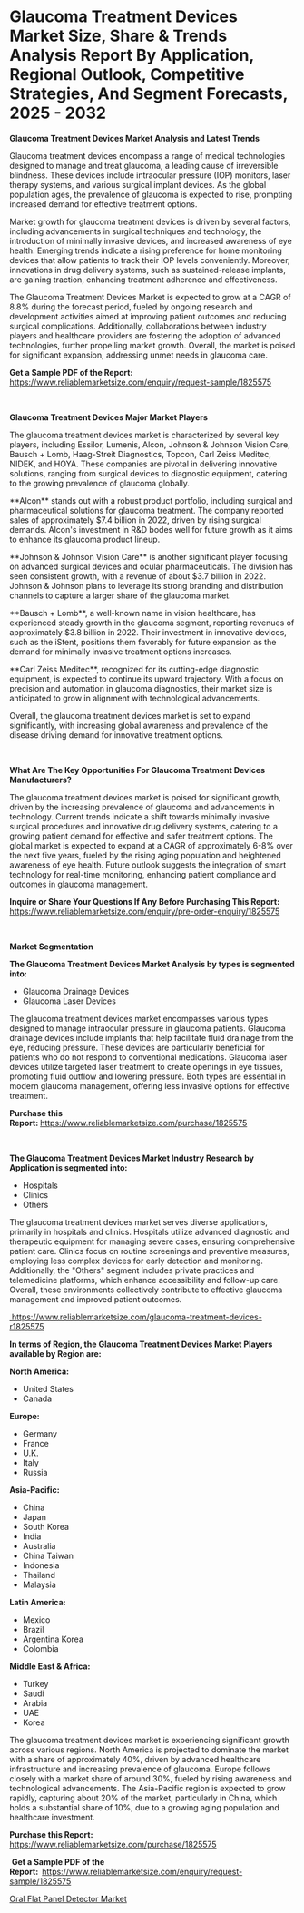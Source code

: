 <p><h1>Glaucoma Treatment Devices Market Size, Share & Trends Analysis Report By Application, Regional Outlook, Competitive Strategies, And Segment Forecasts, 2025 - 2032</h1></p><p><strong>Glaucoma Treatment Devices Market Analysis and Latest Trends</strong></p>
<p><p>Glaucoma treatment devices encompass a range of medical technologies designed to manage and treat glaucoma, a leading cause of irreversible blindness. These devices include intraocular pressure (IOP) monitors, laser therapy systems, and various surgical implant devices. As the global population ages, the prevalence of glaucoma is expected to rise, prompting increased demand for effective treatment options.</p><p>Market growth for glaucoma treatment devices is driven by several factors, including advancements in surgical techniques and technology, the introduction of minimally invasive devices, and increased awareness of eye health. Emerging trends indicate a rising preference for home monitoring devices that allow patients to track their IOP levels conveniently. Moreover, innovations in drug delivery systems, such as sustained-release implants, are gaining traction, enhancing treatment adherence and effectiveness.</p><p>The Glaucoma Treatment Devices Market is expected to grow at a CAGR of 8.8% during the forecast period, fueled by ongoing research and development activities aimed at improving patient outcomes and reducing surgical complications. Additionally, collaborations between industry players and healthcare providers are fostering the adoption of advanced technologies, further propelling market growth. Overall, the market is poised for significant expansion, addressing unmet needs in glaucoma care.</p></p>
<p><strong>Get a Sample PDF of the Report:&nbsp;</strong> <a href="https://www.reliablemarketsize.com/enquiry/request-sample/1825575?utm_campaign=3108&utm_medium=2&utm_source=Github&utm_content=ia&utm_term=05032025&utm_id=glaucoma-treatment-devices">https://www.reliablemarketsize.com/enquiry/request-sample/1825575</a></p>
<p>&nbsp;</p>
<p><strong>Glaucoma Treatment Devices Major Market Players</strong></p>
<p><p>The glaucoma treatment devices market is characterized by several key players, including Essilor, Lumenis, Alcon, Johnson & Johnson Vision Care, Bausch + Lomb, Haag-Streit Diagnostics, Topcon, Carl Zeiss Meditec, NIDEK, and HOYA. These companies are pivotal in delivering innovative solutions, ranging from surgical devices to diagnostic equipment, catering to the growing prevalence of glaucoma globally.</p><p>**Alcon** stands out with a robust product portfolio, including surgical and pharmaceutical solutions for glaucoma treatment. The company reported sales of approximately $7.4 billion in 2022, driven by rising surgical demands. Alcon's investment in R&D bodes well for future growth as it aims to enhance its glaucoma product lineup.</p><p>**Johnson & Johnson Vision Care** is another significant player focusing on advanced surgical devices and ocular pharmaceuticals. The division has seen consistent growth, with a revenue of about $3.7 billion in 2022. Johnson & Johnson plans to leverage its strong branding and distribution channels to capture a larger share of the glaucoma market.</p><p>**Bausch + Lomb**, a well-known name in vision healthcare, has experienced steady growth in the glaucoma segment, reporting revenues of approximately $3.8 billion in 2022. Their investment in innovative devices, such as the iStent, positions them favorably for future expansion as the demand for minimally invasive treatment options increases.</p><p>**Carl Zeiss Meditec**, recognized for its cutting-edge diagnostic equipment, is expected to continue its upward trajectory. With a focus on precision and automation in glaucoma diagnostics, their market size is anticipated to grow in alignment with technological advancements.</p><p>Overall, the glaucoma treatment devices market is set to expand significantly, with increasing global awareness and prevalence of the disease driving demand for innovative treatment options.</p></p>
<p>&nbsp;</p>
<p><strong>What Are The Key Opportunities For Glaucoma Treatment Devices Manufacturers?</strong></p>
<p><p>The glaucoma treatment devices market is poised for significant growth, driven by the increasing prevalence of glaucoma and advancements in technology. Current trends indicate a shift towards minimally invasive surgical procedures and innovative drug delivery systems, catering to a growing patient demand for effective and safer treatment options. The global market is expected to expand at a CAGR of approximately 6-8% over the next five years, fueled by the rising aging population and heightened awareness of eye health. Future outlook suggests the integration of smart technology for real-time monitoring, enhancing patient compliance and outcomes in glaucoma management.</p></p>
<p><strong>Inquire or Share Your Questions If Any Before Purchasing This Report:</strong> <a href="https://www.reliablemarketsize.com/enquiry/pre-order-enquiry/1825575?utm_campaign=3108&utm_medium=2&utm_source=Github&utm_content=ia&utm_term=05032025&utm_id=glaucoma-treatment-devices">https://www.reliablemarketsize.com/enquiry/pre-order-enquiry/1825575</a></p>
<p>&nbsp;</p>
<p><strong>Market Segmentation</strong></p>
<p><strong>The Glaucoma Treatment Devices Market Analysis by types is segmented into:</strong></p>
<p><ul><li>Glaucoma Drainage Devices</li><li>Glaucoma Laser Devices</li></ul></p>
<p><p>The glaucoma treatment devices market encompasses various types designed to manage intraocular pressure in glaucoma patients. Glaucoma drainage devices include implants that help facilitate fluid drainage from the eye, reducing pressure. These devices are particularly beneficial for patients who do not respond to conventional medications. Glaucoma laser devices utilize targeted laser treatment to create openings in eye tissues, promoting fluid outflow and lowering pressure. Both types are essential in modern glaucoma management, offering less invasive options for effective treatment.</p></p>
<p><strong>Purchase this Report:&nbsp;</strong><a href="https://www.reliablemarketsize.com/purchase/1825575?utm_campaign=3108&utm_medium=2&utm_source=Github&utm_content=ia&utm_term=05032025&utm_id=glaucoma-treatment-devices">https://www.reliablemarketsize.com/purchase/1825575</a></p>
<p>&nbsp;</p>
<p><strong>The Glaucoma Treatment Devices Market Industry Research by Application is segmented into:</strong></p>
<p><ul><li>Hospitals</li><li>Clinics</li><li>Others</li></ul></p>
<p><p>The glaucoma treatment devices market serves diverse applications, primarily in hospitals and clinics. Hospitals utilize advanced diagnostic and therapeutic equipment for managing severe cases, ensuring comprehensive patient care. Clinics focus on routine screenings and preventive measures, employing less complex devices for early detection and monitoring. Additionally, the "Others" segment includes private practices and telemedicine platforms, which enhance accessibility and follow-up care. Overall, these environments collectively contribute to effective glaucoma management and improved patient outcomes.</p></p>
<p><a href="https://www.reliablemarketsize.com/glaucoma-treatment-devices-r1825575?utm_campaign=3108&utm_medium=2&utm_source=Github&utm_content=ia&utm_term=05032025&utm_id=glaucoma-treatment-devices">&nbsp;https://www.reliablemarketsize.com/glaucoma-treatment-devices-r1825575</a></p>
<p><strong>In terms of Region, the Glaucoma Treatment Devices Market Players available by Region are:</strong></p>
<p>
    <p> <strong> North America: </strong>
        <ul>
            <li>United States</li>
            <li>Canada</li>
        </ul>
        </p> 
    <p> <strong> Europe: </strong>
        <ul>
            <li>Germany</li>
            <li>France</li>
            <li>U.K.</li>
            <li>Italy</li>
            <li>Russia</li>
        </ul>
        </p> 
    <p> <strong> Asia-Pacific: </strong>
        <ul>
            <li>China</li>
            <li>Japan</li>
            <li>South Korea</li>
            <li>India</li>
            <li>Australia</li>
            <li>China Taiwan</li>
            <li>Indonesia</li>
            <li>Thailand</li>
            <li>Malaysia</li>
        </ul>
        </p> 
    <p> <strong> Latin America: </strong>
        <ul>
            <li>Mexico</li>
            <li>Brazil</li>
            <li>Argentina Korea</li>
            <li>Colombia</li>
        </ul>
        </p> 
    <p> <strong> Middle East & Africa: </strong>
        <ul>
            <li>Turkey</li>
            <li>Saudi</li>
            <li>Arabia</li>
            <li>UAE</li>
            <li>Korea</li>
        </ul>
    </p>
    </p>
<p><p>The glaucoma treatment devices market is experiencing significant growth across various regions. North America is projected to dominate the market with a share of approximately 40%, driven by advanced healthcare infrastructure and increasing prevalence of glaucoma. Europe follows closely with a market share of around 30%, fueled by rising awareness and technological advancements. The Asia-Pacific region is expected to grow rapidly, capturing about 20% of the market, particularly in China, which holds a substantial share of 10%, due to a growing aging population and healthcare investment.</p></p>
<p><strong>Purchase this Report: </strong><a href="https://www.reliablemarketsize.com/purchase/1825575?utm_campaign=3108&utm_medium=2&utm_source=Github&utm_content=ia&utm_term=05032025&utm_id=glaucoma-treatment-devices">https://www.reliablemarketsize.com/purchase/1825575</a></p>
<p>&nbsp;<strong>Get a Sample PDF of the Report:&nbsp;&nbsp;</strong><a href="https://www.reliablemarketsize.com/enquiry/request-sample/1825575?utm_campaign=3108&utm_medium=2&utm_source=Github&utm_content=ia&utm_term=05032025&utm_id=glaucoma-treatment-devices">https://www.reliablemarketsize.com/enquiry/request-sample/1825575</a></p>
<p><strong></strong></p>
<p><p><a href="https://github.com/lefiobakali/Market-Research-Report-List-1/blob/main/oral-flat-panel-detector-market.md?utm_campaign=3108&utm_medium=2&utm_source=Github&utm_content=ia&utm_term=05032025&utm_id=glaucoma-treatment-devices">Oral Flat Panel Detector Market</a></p></p>